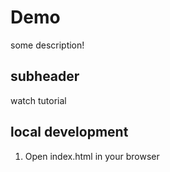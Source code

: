 # Demo

some description!

## subheader

watch tutorial

## local development

1. Open index.html in your browser